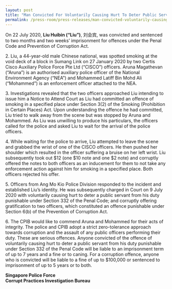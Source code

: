 ```yaml
---
layout: post
title: "Man Convicted For Voluntarily Causing Hurt To Deter Public Servant From His Duty And Corruptly Offering Gratification To Enforcement Officers"
permalink: /press-room/press-releases/man-convicted-voluntarily-causing-hurt-deter-public-servant-his-duty-and/
---
```

On 22 July 2020, **Liu Huibin (“Liu”)**, 刘会宾, was convicted and sentenced to two months and two weeks’ imprisonment for offences under the Penal Code and Prevention of Corruption Act.

2\.       Liu, a 44-year-old male Chinese national, was spotted smoking at the void deck of a block in Sumang Link on 27 January 2020 by two Certis Cisco Auxiliary Police Force Pte Ltd (“CISCO”) officers. Aruna Magathevan (“Aruna”) is an authorised auxiliary police officer of the National Environment Agency (“NEA”) and Mohammed Latiff Bin Mohd Ali (“Mohammed”) is an enforcement officer attached to the NEA.

3\.       Investigations revealed that the two officers approached Liu intending to issue him a Notice to Attend Court as Liu had committed an offence of smoking in a specified place under Section 3(2) of the Smoking (Prohibition in Certain Places) Act. Upon understanding the offence he had committed, Liu tried to walk away from the scene but was stopped by Aruna and Mohammed. As Liu was unwilling to produce his particulars, the officers called for the police and asked Liu to wait for the arrival of the police officers.

4\.       While waiting for the police to arrive, Liu attempted to leave the scene and grabbed the wrist of one of the CISCO officers. He then pushed her shoulder which resulted in the officer suffering a bruise on her left wrist. Liu subsequently took out $12 (one $10 note and one $2 note) and corruptly offered the notes to both officers as an inducement for them to not take any enforcement action against him for smoking in a specified place. Both officers rejected his offer.

5\.       Officers from Ang Mo Kio Police Division responded to the incident and established Liu’s identity. He was subsequently charged in Court on 9 July 2020 with voluntarily causing hurt to deter a public servant from his duty punishable under Section 332 of the Penal Code; and corruptly offering gratification to two officers, which constituted an offence punishable under Section 6(b) of the Prevention of Corruption Act.

6\.        The CPIB would like to commend Aruna and Mohammed for their acts of integrity. The police and CPIB adopt a strict zero-tolerance approach towards corruption and the assault of any public officers performing their duty. These are serious offences. Anyone convicted of the offence of voluntarily causing hurt to deter a public servant from his duty punishable under Section 332 of the Penal Code will be liable to an imprisonment term of up to 7 years and a fine or to caning. For a corruption offence, anyone who is convicted will be liable to a fine of up to $100,000 or sentenced to imprisonment of up to 5 years or to both.

**Singapore Police Force**<br>
**Corrupt Practices Investigation Bureau**
